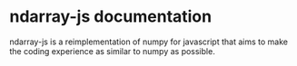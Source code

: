 # ndarray-js documentation

ndarray-js is a reimplementation of numpy for javascript that aims to make the coding experience as similar to numpy as possible.



